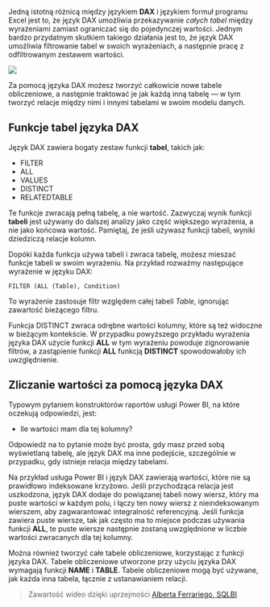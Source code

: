 Jedną istotną różnicą między językiem **DAX** i językiem formuł programu Excel jest to, że język DAX umożliwia przekazywanie *całych tabel* między wyrażeniami zamiast ograniczać się do pojedynczej wartości. Jednym bardzo przydatnym skutkiem takiego działania jest to, że język DAX umożliwia filtrowanie tabel w swoich wyrażeniach, a następnie pracę z odfiltrowanym zestawem wartości.

![](media/7-6-dax-tables-and-filtering/dax-tables-filtering_1.png)

Za pomocą języka DAX możesz tworzyć całkowicie nowe tabele obliczeniowe, a następnie traktować je jak każdą inną tabelę — w tym tworzyć relacje między nimi i innymi tabelami w swoim modelu danych.

## <a name="dax-table-functions"></a>Funkcje tabel języka DAX
Język DAX zawiera bogaty zestaw funkcji **tabel**, takich jak:

* FILTER
* ALL
* VALUES
* DISTINCT
* RELATEDTABLE

Te funkcje zwracają pełną tabelę, a nie wartość. Zazwyczaj wynik funkcji **tabeli** jest używany do dalszej analizy jako część większego wyrażenia, a nie jako końcowa wartość. Pamiętaj, że jeśli używasz funkcji tabeli, wyniki dziedziczą relacje kolumn.

Dopóki każda funkcja używa tabeli i zwraca tabelę, możesz mieszać funkcje tabeli w swoim wyrażeniu. Na przykład rozważmy następujące wyrażenie w języku DAX:

    FILTER (ALL (Table), Condition)

To wyrażenie zastosuje filtr względem całej tabeli *Table*, ignorując zawartość bieżącego filtru.

Funkcja DISTINCT zwraca odrębne wartości kolumny, które są też widoczne w bieżącym kontekście. W przypadku powyższego przykładu wyrażenia języka DAX użycie funkcji **ALL** w tym wyrażeniu powoduje zignorowanie filtrów, a zastąpienie funkcji **ALL** funkcją **DISTINCT** spowodowałoby ich uwzględnienie.

## <a name="counting-values-with-dax"></a>Zliczanie wartości za pomocą języka DAX
Typowym pytaniem konstruktorów raportów usługi Power BI, na które oczekują odpowiedzi, jest:

* Ile wartości mam dla tej kolumny?

Odpowiedź na to pytanie może być prosta, gdy masz przed sobą wyświetlaną tabelę, ale język DAX ma inne podejście, szczególnie w przypadku, gdy istnieje relacja między tabelami.

Na przykład usługa Power BI i język DAX zawierają wartości, które nie są prawidłowo indeksowane krzyżowo. Jeśli przychodząca relacja jest uszkodzona, język DAX dodaje do powiązanej tabeli nowy wiersz, który ma puste wartości w każdym polu, i łączy ten nowy wiersz z nieindeksowanym wierszem, aby zagwarantować integralność referencyjną. Jeśli funkcja zawiera puste wiersze, tak jak często ma to miejsce podczas używania funkcji **ALL**, te puste wiersze następnie zostaną uwzględnione w liczbie wartości zwracanych dla tej kolumny.

Można również tworzyć całe tabele obliczeniowe, korzystając z funkcji języka DAX. Tabele obliczeniowe utworzone przy użyciu języka DAX wymagają funkcji **NAME** i **TABLE**. Tabele obliczeniowe mogą być używane, jak każda inna tabela, łącznie z ustanawianiem relacji.

> Zawartość wideo dzięki uprzejmości [Alberta Ferrariego, SQLBI](http://www.sqlbi.com/learning-dax/?utm_source=powerbi&utm_medium=marketing&utm_campaign=after-summit)
> 
> 

